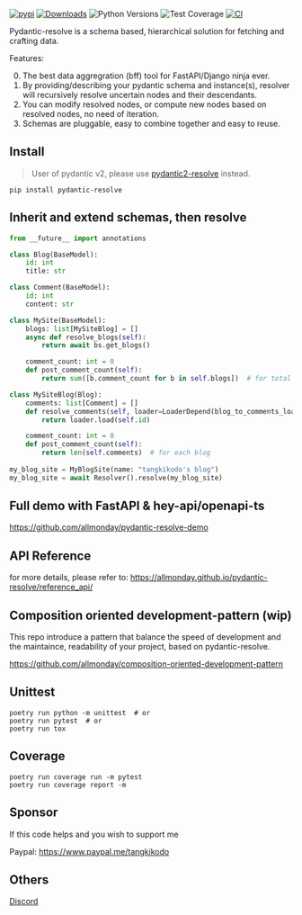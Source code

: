 [![pypi](https://img.shields.io/pypi/v/pydantic-resolve.svg)](https://pypi.python.org/pypi/pydantic-resolve)
[![Downloads](https://static.pepy.tech/personalized-badge/pydantic-resolve?period=month&units=abbreviation&left_color=grey&right_color=orange&left_text=Downloads)](https://pepy.tech/project/pydantic-resolve)
![Python Versions](https://img.shields.io/pypi/pyversions/pydantic-resolve)
![Test Coverage](https://img.shields.io/endpoint?url=https://gist.githubusercontent.com/allmonday/6f1661c6310e1b31c9a10b0d09d52d11/raw/covbadge.json)
[![CI](https://github.com/allmonday/pydantic_resolve/actions/workflows/ci.yml/badge.svg)](https://github.com/allmonday/pydantic_resolve/actions/workflows/ci.yml)

Pydantic-resolve is a schema based, hierarchical solution for fetching and crafting data.

Features:

0. The best data aggregration (bff) tool for FastAPI/Django ninja ever. 
1. By providing/describing your pydantic schema and instance(s), resolver will recursively resolve uncertain nodes and their descendants.
2. You can modify resolved nodes, or compute new nodes based on resolved nodes, no need of iteration.
3. Schemas are pluggable, easy to combine together and easy to reuse.


## Install

> User of pydantic v2, please use [pydantic2-resolve](https://github.com/allmonday/pydantic2-resolve) instead.

```shell
pip install pydantic-resolve
```


## Inherit and extend schemas, then resolve

```python
from __future__ import annotations

class Blog(BaseModel):
    id: int
    title: str

class Comment(BaseModel):
    id: int
    content: str

class MySite(BaseModel):
    blogs: list[MySiteBlog] = []
    async def resolve_blogs(self):
        return await bs.get_blogs()

    comment_count: int = 0
    def post_comment_count(self):
        return sum([b.comment_count for b in self.blogs])  # for total

class MySiteBlog(Blog):
    comments: list[Comment] = []
    def resolve_comments(self, loader=LoaderDepend(blog_to_comments_loader)):
        return loader.load(self.id)

    comment_count: int = 0
    def post_comment_count(self):
        return len(self.comments)  # for each blog
        
my_blog_site = MyBlogSite(name: "tangkikodo's blog")
my_blog_site = await Resolver().resolve(my_blog_site)
```

## Full demo with FastAPI & hey-api/openapi-ts

https://github.com/allmonday/pydantic-resolve-demo


## API Reference
for more details, please refer to: https://allmonday.github.io/pydantic-resolve/reference_api/

## Composition oriented development-pattern (wip)

This repo introduce a pattern that balance the speed of development and the maintaince, readability of your project, based on pydantic-resolve.

https://github.com/allmonday/composition-oriented-development-pattern


## Unittest

```shell
poetry run python -m unittest  # or
poetry run pytest  # or
poetry run tox
```

## Coverage

```shell
poetry run coverage run -m pytest
poetry run coverage report -m
```


## Sponsor

If this code helps and you wish to support me

Paypal: https://www.paypal.me/tangkikodo


## Others
[Discord](https://discord.com/channels/1197929379951558797/1197929379951558800)
